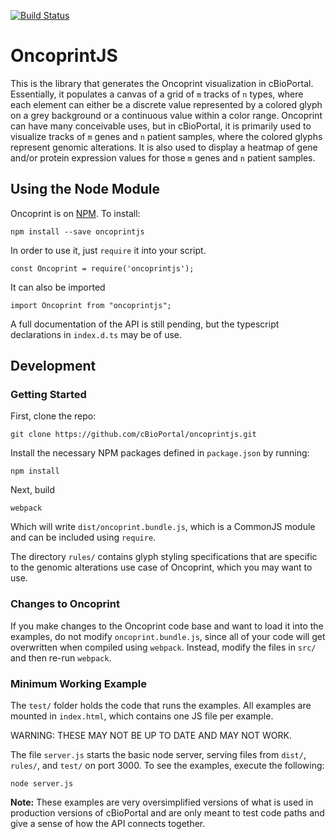 [![Build Status](https://travis-ci.org/cBioPortal/oncoprintjs.svg?branch=master)](https://travis-ci.org/cBioPortal/oncoprintjs)
# OncoprintJS
This is the library that generates the Oncoprint visualization in cBioPortal. Essentially, it populates a canvas of a grid of `m` tracks of `n` types, where each element can either be a discrete value represented by a colored glyph on a grey background or a continuous value within a color range. Oncoprint can have many conceivable uses, but in cBioPortal, it is primarily used to visualize tracks of `m` genes and `n` patient samples, where the colored glyphs represent genomic alterations. It is also used to display a heatmap of gene and/or protein expression values for those `m` genes and `n` patient samples.

## Using the Node Module
Oncoprint is on [NPM](https://www.npmjs.com/package/oncoprintjs). To install:

    npm install --save oncoprintjs

In order to use it, just `require` it into your script.

    const Oncoprint = require('oncoprintjs');
    
It can also be imported

    import Oncoprint from "oncoprintjs";

A full documentation of the API is still pending, but the typescript declarations in `index.d.ts` may be of use.

## Development
### Getting Started
First, clone the repo:

	git clone https://github.com/cBioPortal/oncoprintjs.git

Install the necessary NPM packages defined in `package.json` by running:

	npm install
	
Next, build

	webpack
	
Which will write `dist/oncoprint.bundle.js`, which is a CommonJS module and can be included using `require`.	

The directory `rules/` contains glyph styling specifications that are specific to the genomic alterations use case of Oncoprint, which you may want to use.

### Changes to Oncoprint
If you make changes to the Oncoprint code base and want to load it into the examples, do not modify `oncoprint.bundle.js`, since all of your code will get overwritten when compiled using `webpack`. Instead, modify the files in `src/` and then re-run `webpack`.

### Minimum Working Example
The `test/` folder holds the code that runs the examples. All examples are mounted in `index.html`, which contains one JS file per example. 

WARNING: THESE MAY NOT BE UP TO DATE AND MAY NOT WORK. 

The file `server.js` starts the basic node server, serving files from `dist/`, `rules/`, and `test/` on port 3000. To see the examples, execute the following:

	node server.js

**Note:** These examples are very oversimplified versions of what is used in production versions of cBioPortal and are only meant to test code paths and give a sense of how the API connects together.

